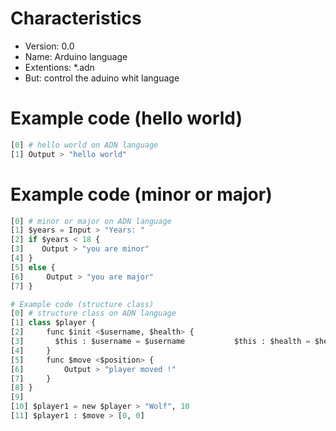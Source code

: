 # Characteristics

- Version: 0.0
- Name: Arduino language
- Extentions: *.adn
- But: control the aduino whit language

# Example code (hello world)
```py
[0] # hello world on ADN language
[1] Output > "hello world"
```
# Example code (minor or major)
```py
[0] # minor or major on ADN language
[1] $years = Input > "Years: "
[2] if $years < 18 {
[3]    Output > "you are minor"
[4] }
[5] else {
[6]     Output > "you are major"
[7] }
```
```py
# Example code (structure class)
[0] # structure class on ADN language
[1] class $player {
[2]     func $init <$username, $health> {
[3]       $this : $username = $username           $this : $health = $health  
[4]     }
[5]     func $move <$position> {
[6]         Output > "player moved !"
[7]     }
[8] }
[9]
[10] $player1 = new $player > "Wolf", 10
[11] $player1 : $move > [0, 0]
```
